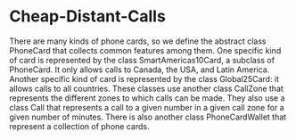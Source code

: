 # Cheap-Distant-Calls

There are many kinds of phone cards, so we define the abstract class PhoneCard that collects common features among them. One specific kind of card is represented by the class SmartAmericas10Card, a subclass of  PhoneCard. It only allows calls to Canada, the USA, and Latin America. Another specific kind of card is represented by the class Global25Card: it allows calls to all countries.  These classes use another class CallZone that represents the different zones to which calls can be made. They also use a class Call that represents a call to a given number in a given call zone for a given number of minutes. There is also another class  PhoneCardWallet that represent a collection of phone cards.
